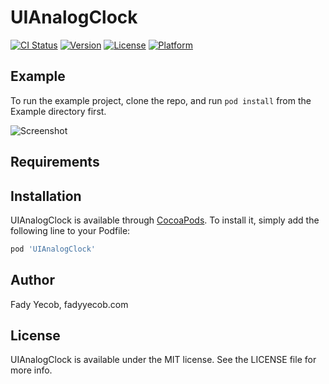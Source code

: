 # UIAnalogClock

[![CI Status](https://img.shields.io/travis/fadyyecob/UIAnalogClock.svg?style=flat)](https://travis-ci.org/fadyyecob/UIAnalogClock)
[![Version](https://img.shields.io/cocoapods/v/UIAnalogClock.svg?style=flat)](https://cocoapods.org/pods/UIAnalogClock)
[![License](https://img.shields.io/cocoapods/l/UIAnalogClock.svg?style=flat)](https://cocoapods.org/pods/UIAnalogClock)
[![Platform](https://img.shields.io/cocoapods/p/UIAnalogClock.svg?style=flat)](https://cocoapods.org/pods/UIAnalogClock)

## Example

To run the example project, clone the repo, and run `pod install` from the Example directory first.

![Screenshot](UIAnalogClock/UIAnalogClock/Assets/screenshot.png)

## Requirements

## Installation

UIAnalogClock is available through [CocoaPods](https://cocoapods.org). To install
it, simply add the following line to your Podfile:

```ruby
pod 'UIAnalogClock'
```

## Author

Fady Yecob, fadyyecob.com

## License

UIAnalogClock is available under the MIT license. See the LICENSE file for more info.
